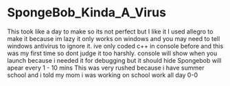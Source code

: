 # SpongeBob_Kinda_A_Virus
This took like a day to make so its not perfect but I like it
I used allegro to make it because im lazy
it only works on windows and you may need to tell windows antivirus to ignore it.
ive only coded c++ in console before and this was my first time so dont judge it too harshly.
console will show when you launch because i needed it for debugging but it should hide
Spongebob will apear every 1 - 10 mins
This was very rushed because i have summer school and i told my mom i was working on school work all day 0-0
